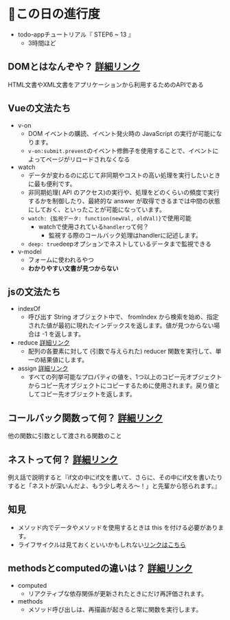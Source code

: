 # 📅この日の進行度
- todo-appチュートリアル『 STEP6 ~ 13 』
  - 3時間ほど

## DOMとはなんぞや？ [詳細リンク](https://qiita.com/bocc/items/5d7213431e5a5e3a67e9)
HTML文書やXML文書をアプリケーションから利用するためのAPIである

## Vueの文法たち
- v-on
  - DOM イベントの購読、イベント発火時の JavaScript の実行が可能になります。
  - `v-on:submit.prevent`のイベント修飾子を使用することで、イベントによってページがリロードされなくなる
- watch
  - データが変わるのに応じて非同期やコストの高い処理を実行したいときに最も便利です。
  - 非同期処理( API のアクセス)の実行や、処理をどのくらいの頻度で実行するかを制御したり、最終的な answer が取得できるまでは中間の状態にしておく、といったことが可能になっています。
  - `watch: {監視データ: function(newVal, oldVal)}`で使用可能
    - watchで使用されている`handler`って何？
      - 監視する際のコールバック処理はhandlerに記述します。
  - `deep: true`deepオプションでネストしているデータまで監視できる
- v-model
  - フォームに使われるやつ
  - **わかりやすい文書が見つからない**
  
## jsの文法たち
- indexOf
  - 呼び出す String オブジェクト中で、 fromIndex から検索を始め、指定された値が最初に現れたインデックスを返します。値が見つからない場合は -1 を返します。
- reduce [詳細リンク](https://developer.mozilla.org/ja/docs/Web/JavaScript/Reference/Global_Objects/Array/reduce)
  - 配列の各要素に対して (引数で与えられた) reducer 関数を実行して、単一の結果値にします。
- assign [詳細リンク](https://developer.mozilla.org/ja/docs/Web/JavaScript/Reference/Global_Objects/Object/assign)
  - すべての列挙可能なプロパティの値を、1つ以上のコピー元オブジェクトからコピー先オブジェクトにコピーするために使用されます。戻り値としてコピー先オブジェクトを返します。

## コールバック関数って何？ [詳細リンク](https://wa3.i-3-i.info/word12295.html)
他の関数に引数として渡される関数のこと


## ネストって何？ [詳細リンク](https://wa3.i-3-i.info/word1284.html)
例え話で説明すると『if文の中にif文を書いて、さらに、その中にif文を書いたりすると「ネストが深いんだよ、もう少し考えろ～！」と先輩から怒られます。』

## 知見
- メソッド内でデータやメソッドを使用するときは this を付ける必要があります。
- ライフサイクルは見ておくといいかもしれない[リンクはこちら](https://jp.vuejs.org/v2/guide/instance.html#%E3%83%A9%E3%82%A4%E3%83%95%E3%82%B5%E3%82%A4%E3%82%AF%E3%83%AB%E3%83%80%E3%82%A4%E3%82%A2%E3%82%B0%E3%83%A9%E3%83%A0)

## methodsとcomputedの違いは？ [詳細リンク](https://qiita.com/NabeKz/items/31da569faf45c4437c90)
- computed
  - リアクティブな依存関係が更新されたときにだけ再評価されます。
- methods
  - メソッド呼び出しは、再描画が起きると常に関数を実行します。